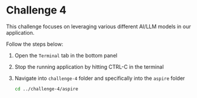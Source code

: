 # Challenge 4

This challenge focuses on leveraging various different AI/LLM models in our application.

Follow the steps below:

1. Open the `Terminal` tab in the bottom panel

2. Stop the running application by hitting CTRL-C in the terminal

3. Navigate into `challenge-4` folder and specifically into the `aspire` folder

    ```bash
    cd ../challenge-4/aspire
    ```
